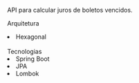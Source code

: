 API para calcular juros de boletos vencidos.

Arquitetura 
<li>Hexagonal</li>
</br>
Tecnologias
</br>
<li>Spring Boot</li>
<li>JPA</li>
<li>Lombok</li>
